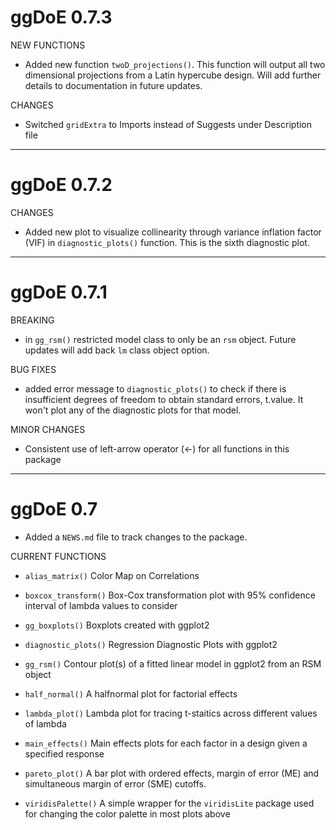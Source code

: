 # ggDoE 0.7.3

NEW FUNCTIONS

* Added new function `twoD_projections()`. This function will output all two dimensional projections from a Latin hypercube design. Will add further details to documentation in future updates.

CHANGES

* Switched `gridExtra` to Imports instead of Suggests under Description file

---

# ggDoE 0.7.2

CHANGES

* Added new plot to visualize collinearity through variance inflation factor (VIF) in `diagnostic_plots()` function. This is the sixth diagnostic plot.

---

# ggDoE 0.7.1

BREAKING

* in `gg_rsm()` restricted model class to only be an `rsm` object. Future updates will add back
`lm` class object option.

BUG FIXES

* added error message to `diagnostic_plots()` to check if there is insufficient degrees of freedom to obtain standard errors, t.value. It won't plot any of the diagnostic plots for that model.

MINOR CHANGES

* Consistent use of left-arrow operator (<-) for all functions in this package

---

# ggDoE 0.7

* Added a `NEWS.md` file to track changes to the package.

CURRENT FUNCTIONS

* `alias_matrix()`  Color Map on Correlations 

* `boxcox_transform()` Box-Cox transformation plot with 95\% confidence interval of lambda values to consider 

* `gg_boxplots()` Boxplots created with ggplot2

* `diagnostic_plots()` Regression Diagnostic Plots with ggplot2

* `gg_rsm()` Contour plot(s) of a fitted linear model in ggplot2 from an RSM object

* `half_normal()` A  halfnormal plot for factorial effects

* `lambda_plot()` Lambda plot for tracing t-staitics across different values of lambda

* `main_effects()` Main effects plots for each factor in a design given a specified response

* `pareto_plot()` A bar plot with ordered effects, margin of error (ME) and simultaneous margin of error (SME) cutoffs.

* `viridisPalette()` A simple wrapper for the `viridisLite` package used for changing the color palette in most plots above
